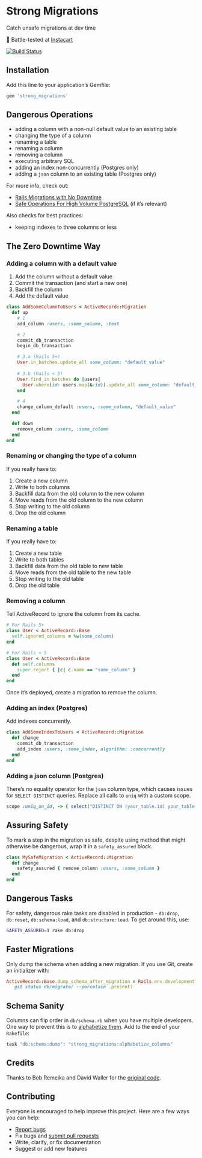 # Strong Migrations

Catch unsafe migrations at dev time

:tangerine: Battle-tested at [Instacart](https://www.instacart.com/opensource)

[![Build Status](https://travis-ci.org/ankane/strong_migrations.svg)](https://travis-ci.org/ankane/strong_migrations)

## Installation

Add this line to your application’s Gemfile:

```ruby
gem 'strong_migrations'
```

## Dangerous Operations

- adding a column with a non-null default value to an existing table
- changing the type of a column
- renaming a table
- renaming a column
- removing a column
- executing arbitrary SQL
- adding an index non-concurrently (Postgres only)
- adding a `json` column to an existing table (Postgres only)

For more info, check out:

- [Rails Migrations with No Downtime](http://pedro.herokuapp.com/past/2011/7/13/rails_migrations_with_no_downtime/)
- [Safe Operations For High Volume PostgreSQL](https://www.braintreepayments.com/blog/safe-operations-for-high-volume-postgresql/) (if it’s relevant)

Also checks for best practices:

- keeping indexes to three columns or less

## The Zero Downtime Way

### Adding a column with a default value

1. Add the column without a default value
2. Commit the transaction (and start a new one)
3. Backfill the column
4. Add the default value

```ruby
class AddSomeColumnToUsers < ActiveRecord::Migration
  def up
    # 1
    add_column :users, :some_column, :text

    # 2
    commit_db_transaction
    begin_db_transaction

    # 3.a (Rails 5+)
    User.in_batches.update_all some_column: "default_value"
                                                             
    # 3.b (Rails < 5)
    User.find_in_batches do |users|
      User.where(id: users.map(&:id)).update_all some_column: "default_value"
    end

    # 4
    change_column_default :users, :some_column, "default_value"
  end

  def down
    remove_column :users, :some_column
  end
end
```

### Renaming or changing the type of a column

If you really have to:

1. Create a new column
2. Write to both columns
3. Backfill data from the old column to the new column
4. Move reads from the old column to the new column
5. Stop writing to the old column
6. Drop the old column

### Renaming a table

If you really have to:

1. Create a new table
2. Write to both tables
3. Backfill data from the old table to new table
4. Move reads from the old table to the new table
5. Stop writing to the old table
6. Drop the old table

### Removing a column

Tell ActiveRecord to ignore the column from its cache.

```ruby
# For Rails 5+
class User < ActiveRecord::Base
  self.ignored_columns = %w(some_column)
end

# For Rails < 5
class User < ActiveRecord::Base
  def self.columns
    super.reject { |c| c.name == "some_column" }
  end
end
```

Once it’s deployed, create a migration to remove the column.

### Adding an index (Postgres)

Add indexes concurrently.

```ruby
class AddSomeIndexToUsers < ActiveRecord::Migration
  def change
    commit_db_transaction
    add_index :users, :some_index, algorithm: :concurrently
  end
end
```

### Adding a json column (Postgres)

There’s no equality operator for the `json` column type, which causes issues for `SELECT DISTINCT` queries. Replace all calls to `uniq` with a custom scope.

```ruby
scope :uniq_on_id, -> { select("DISTINCT ON (your_table.id) your_table.*") }
```

## Assuring Safety

To mark a step in the migration as safe, despite using method that might otherwise be dangerous, wrap it in a `safety_assured` block.

```ruby
class MySafeMigration < ActiveRecord::Migration
  def change
    safety_assured { remove_column :users, :some_column }
  end
end
```

## Dangerous Tasks

For safety, dangerous rake tasks are disabled in production - `db:drop`, `db:reset`, `db:schema:load`, and `db:structure:load`. To get around this, use:

```sh
SAFETY_ASSURED=1 rake db:drop
```

## Faster Migrations

Only dump the schema when adding a new migration. If you use Git, create an initializer with:

```ruby
ActiveRecord::Base.dump_schema_after_migration = Rails.env.development? &&
  `git status db/migrate/ --porcelain`.present?
```

## Schema Sanity

Columns can flip order in `db/schema.rb` when you have multiple developers. One way to prevent this is to [alphabetize them](https://www.pgrs.net/2008/03/13/alphabetize-schema-rb-columns/). Add to the end of your `Rakefile`:

```ruby
task "db:schema:dump": "strong_migrations:alphabetize_columns"
```

## Credits

Thanks to Bob Remeika and David Waller for the [original code](https://github.com/foobarfighter/safe-migrations).

## Contributing

Everyone is encouraged to help improve this project. Here are a few ways you can help:

- [Report bugs](https://github.com/ankane/strong_migrations/issues)
- Fix bugs and [submit pull requests](https://github.com/ankane/strong_migrations/pulls)
- Write, clarify, or fix documentation
- Suggest or add new features
